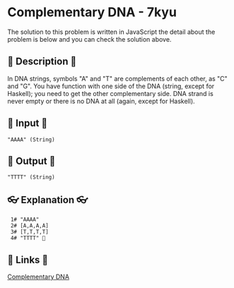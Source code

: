 # Complementary DNA - 7kyu

The solution to this problem is written in JavaScript the detail about the problem is below and you can check the solution above.

## 💬 Description 💬

In DNA strings, symbols "A" and "T" are complements of each other, as "C" and "G". You have function with one side of the DNA (string, except for Haskell); you need to get the other complementary side. DNA strand is never empty or there is no DNA at all (again, except for Haskell).

## 🥚 Input 🥚

```
"AAAA" (String)
```

## 🐣 Output 🐣

```
"TTTT" (String)
```

## 👓 Explanation 👓

```
 1# "AAAA"
 2# [A,A,A,A]
 3# [T,T,T,T]
 4# "TTTT" 🎉
```

## 🔗 Links 🔗

[Complementary DNA](https://www.codewars.com/kata/554e4a2f232cdd87d9000038)
